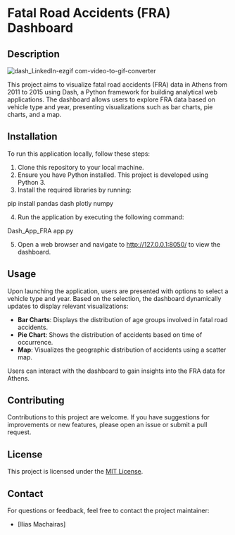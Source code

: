 # Fatal Road Accidents (FRA) Dashboard

## Description

![dash_LinkedIn-ezgif com-video-to-gif-converter](https://github.com/iliasmachairas/Tutorials_twd/assets/47300069/19cf7061-cdf6-4a8a-8a9c-a31fbb1c4d0b)

This project aims to visualize fatal road accidents (FRA) data in Athens from 2011 to 2015 using Dash, a Python framework for building analytical web applications. The dashboard allows users to explore FRA data based on vehicle type and year, presenting visualizations such as bar charts, pie charts, and a map.

## Installation

To run this application locally, follow these steps:

1. Clone this repository to your local machine.
2. Ensure you have Python installed. This project is developed using Python 3.
3. Install the required libraries by running:

pip install pandas dash plotly numpy

4. Run the application by executing the following command:

Dash_App_FRA app.py

5. Open a web browser and navigate to http://127.0.0.1:8050/ to view the dashboard.

## Usage

Upon launching the application, users are presented with options to select a vehicle type and year. Based on the selection, the dashboard dynamically updates to display relevant visualizations:

- **Bar Charts**: Displays the distribution of age groups involved in fatal road accidents.
- **Pie Chart**: Shows the distribution of accidents based on time of occurrence.
- **Map**: Visualizes the geographic distribution of accidents using a scatter map.

Users can interact with the dashboard to gain insights into the FRA data for Athens.

## Contributing

Contributions to this project are welcome. If you have suggestions for improvements or new features, please open an issue or submit a pull request.

## License

This project is licensed under the [MIT License](LICENSE).

## Contact

For questions or feedback, feel free to contact the project maintainer:
- [Ilias Machairas]



